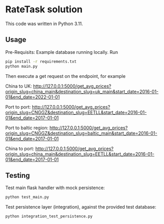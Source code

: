 # RateTask solution
This code was written in Python 3.11.

## Usage
Pre-Requisits: Example database running locally.
Run
```bash
pip install -r requirements.txt
python main.py
```
Then execute a get request on the endpoint, for example

China to UK:
http://127.0.0.1:5000/get_avg_prices?origin_slug=china_main&destination_slug=uk_main&start_date=2016-01-01&end_date=2022-01-01

Port to port:
http://127.0.0.1:5000/get_avg_prices?origin_slug=CNGGZ&destination_slug=EETLL&start_date=2016-01-01&end_date=2017-01-01

Port to baltic region: 
http://127.0.0.1:5000/get_avg_prices?origin_slug=CNGGZ&destination_slug=baltic_main&start_date=2016-01-01&end_date=2017-01-01

China to port:
http://127.0.0.1:5000/get_avg_prices?origin_slug=china_main&destination_slug=EETLL&start_date=2016-01-01&end_date=2017-01-01

## Testing
Test main flask handler with mock persistence: 
```bash
python test_main.py
```
Test persistence layer (integration), against the provided test database:
```bash
python integration_test_persistence.py
```